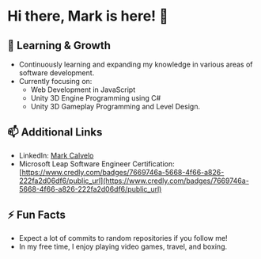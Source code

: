 # Hi there, Mark is here! 👋


## 🌱 Learning & Growth
- Continuously learning and expanding my knowledge in various areas of software development.
- Currently focusing on:
  - Web Development in JavaScript
  - Unity 3D Engine Programming using C#
  - Unity 3D Gameplay Programming and Level Design.


## 📫 Additional Links
- LinkedIn: [Mark Calvelo](https://www.linkedin.com/in/mark-calvelo/)
- Microsoft Leap Software Engineer Certification: [https://www.credly.com/badges/7669746a-5668-4f66-a826-222fa2d06df6/public_url](https://www.credly.com/badges/7669746a-5668-4f66-a826-222fa2d06df6/public_url)

## ⚡ Fun Facts
- Expect a lot of commits to random repositories if you follow me!
- In my free time, I enjoy playing video games, travel, and boxing.

